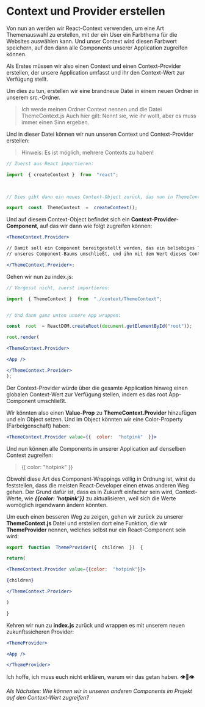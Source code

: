 #  Context und Provider erstellen

 
Von nun an werden wir React-Context verwenden, um eine Art Themenauswahl zu erstellen, mit der ein User ein Farbthema für die Websites auswählen kann. Und unser Context wird diesen Farbwert speichern, auf den dann alle Components unserer Application zugreifen können.

Als Erstes müssen wir also einen Context und einen Context-Provider erstellen, der unsere Application umfasst und ihr den Context-Wert zur Verfügung stellt.

Um dies zu tun, erstellen wir eine brandneue Datei in einem neuen Ordner in unserem src.-Ordner.

> Ich werde meinen Ordner Context nennen und die Datei ThemeContext.js
> Auch hier gilt: Nennt sie, wie ihr wollt, aber es muss immer einen Sinn ergeben.

Und in dieser Datei können wir nun unseren Context und Context-Provider erstellen:

> Hinweis: Es ist möglich, mehrere Contexts zu haben!

  
```js
// Zuerst aus React importieren:

import  { createContext }  from  "react";

  

// Dies gibt dann ein neues Context-Object zurück, das nun in ThemeContext gespeichert ist.

export  const  ThemeContext  =  createContext();
```


Und auf diesem Context-Object befindet sich ein **Context-Provider-Component**, auf das wir dann wie folgt zugreifen können:

  
```jsx
<ThemeContext.Provider>

// Damit soll ein Component bereitgestellt werden, das ein beliebiges Teil
// unseres Component-Baums umschließt, und ihn mit dem Wert dieses Contexts versieht.

</ThemeContext.Provider>;
```

  
Gehen wir nun zu index.js:

  
```jsx
// Vergesst nicht, zuerst importieren:

import  { ThemeContext }  from  "./context/ThemeContext";


// Und dann ganz unten unsere App wrappen:

const  root  = ReactDOM.createRoot(document.getElementById("root"));

root.render(

<ThemeContext.Provider>

<App />

</ThemeContext.Provider>
);
```


Der Context-Provider würde über die gesamte Application hinweg einen globalen Context-Wert zur Verfügung stellen, indem es das root App-Component umschließt. 
  
Wir könnten also einen **Value-Prop** zu **ThemeContext.Provider** hinzufügen und ein Object setzen.
Und im Object könnten wir eine Color-Property (Farbeigenschaft) haben:

  
```jsx
<ThemeContext.Provider value={{  color:  "hotpink"  }}>
```


Und nun können alle Components in unserer Application auf denselben Context zugreifen:

> {[  color:  "hotpink"  }}

Obwohl diese Art des Component-Wrappings völlig in Ordnung ist, wirst du feststellen, dass die meisten React-Developer einen etwas anderen Weg gehen. Der Grund dafür ist, dass es in Zukunft einfacher sein wird, Context-Werte, wie ***{{color: 'hotpink'}}*** zu aktualisieren, weil sich die Werte womöglich irgendwann ändern könnten.

Um euch einen besseren Weg zu zeigen, gehen wir zurück zu unserer **ThemeContext.js** Datei und erstellen dort eine Funktion, die wir **ThemeProvider** nennen, welches selbst nur ein React-Component sein wird:


```jsx
export  function  ThemeProvider({  children  })  {

return(

<ThemeContext.Provider value={{color:  "hotpink"}}>

{children}

</ThemeContext.Provider>

)

}
```


Kehren wir nun zu **index.js** zurück und wrappen es mit unserem neuen zukunftssicheren Provider:


```jsx
<ThemeProvider>

<App />

</ThemeProvider>
```


Ich hoffe, ich muss euch nicht erklären, warum wir das getan haben. 👁👄👁

*Als Nächstes: Wie können wir in unseren anderen Components im Projekt auf den Context-Wert zugreifen?*
